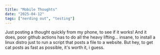 ```yaml
---
title: "Mobile Thoughts"
date: "2025-04-12"
tags: ["nerding out", "testing"]
---
```


Just posting a thought quickly from my phone, to see if it works!
And it does, poor github actions has to do all the heavy lifting... insane, to install a linux distro just to run a script that posts a file to a website. But hey, to get cat posts as fast as possible, it's worth it, i guess.
